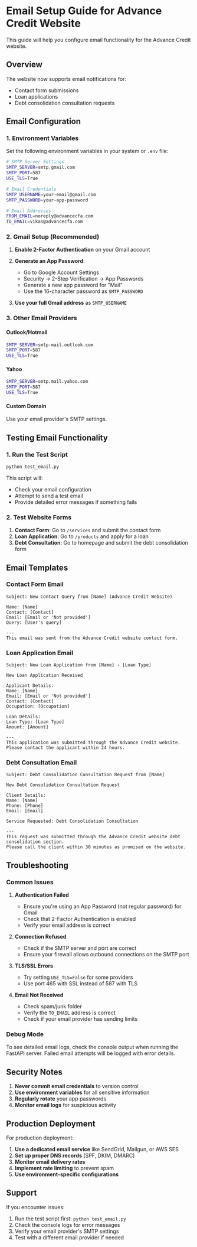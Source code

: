 # Email Setup Guide for Advance Credit Website

This guide will help you configure email functionality for the Advance Credit website.

## Overview

The website now supports email notifications for:
- Contact form submissions
- Loan applications
- Debt consolidation consultation requests

## Email Configuration

### 1. Environment Variables

Set the following environment variables in your system or `.env` file:

```bash
# SMTP Server Settings
SMTP_SERVER=smtp.gmail.com
SMTP_PORT=587
USE_TLS=True

# Email Credentials
SMTP_USERNAME=your-email@gmail.com
SMTP_PASSWORD=your-app-password

# Email Addresses
FROM_EMAIL=noreply@advancecfa.com
TO_EMAIL=vikas@advancecfa.com
```

### 2. Gmail Setup (Recommended)

1. **Enable 2-Factor Authentication** on your Gmail account
2. **Generate an App Password**:
   - Go to Google Account Settings
   - Security → 2-Step Verification → App Passwords
   - Generate a new app password for "Mail"
   - Use the 16-character password as `SMTP_PASSWORD`

3. **Use your full Gmail address** as `SMTP_USERNAME`

### 3. Other Email Providers

#### Outlook/Hotmail
```bash
SMTP_SERVER=smtp-mail.outlook.com
SMTP_PORT=587
USE_TLS=True
```

#### Yahoo
```bash
SMTP_SERVER=smtp.mail.yahoo.com
SMTP_PORT=587
USE_TLS=True
```

#### Custom Domain
Use your email provider's SMTP settings.

## Testing Email Functionality

### 1. Run the Test Script

```bash
python test_email.py
```

This script will:
- Check your email configuration
- Attempt to send a test email
- Provide detailed error messages if something fails

### 2. Test Website Forms

1. **Contact Form**: Go to `/services` and submit the contact form
2. **Loan Application**: Go to `/products` and apply for a loan
3. **Debt Consultation**: Go to homepage and submit the debt consolidation form

## Email Templates

### Contact Form Email
```
Subject: New Contact Query from [Name] (Advance Credit Website)

Name: [Name]
Contact: [Contact]
Email: [Email or 'Not provided']
Query: [User's query]

---
This email was sent from the Advance Credit website contact form.
```

### Loan Application Email
```
Subject: New Loan Application from [Name] - [Loan Type]

New Loan Application Received

Applicant Details:
Name: [Name]
Email: [Email or 'Not provided']
Contact: [Contact]
Occupation: [Occupation]

Loan Details:
Loan Type: [Loan Type]
Amount: [Amount]

---
This application was submitted through the Advance Credit website.
Please contact the applicant within 24 hours.
```

### Debt Consultation Email
```
Subject: Debt Consolidation Consultation Request from [Name]

New Debt Consolidation Consultation Request

Client Details:
Name: [Name]
Phone: [Phone]
Email: [Email]

Service Requested: Debt Consolidation Consultation

---
This request was submitted through the Advance Credit website debt consolidation section.
Please call the client within 30 minutes as promised on the website.
```

## Troubleshooting

### Common Issues

1. **Authentication Failed**
   - Ensure you're using an App Password (not regular password) for Gmail
   - Check that 2-Factor Authentication is enabled
   - Verify your email address is correct

2. **Connection Refused**
   - Check if the SMTP server and port are correct
   - Ensure your firewall allows outbound connections on the SMTP port

3. **TLS/SSL Errors**
   - Try setting `USE_TLS=False` for some providers
   - Use port 465 with SSL instead of 587 with TLS

4. **Email Not Received**
   - Check spam/junk folder
   - Verify the `TO_EMAIL` address is correct
   - Check if your email provider has sending limits

### Debug Mode

To see detailed email logs, check the console output when running the FastAPI server. Failed email attempts will be logged with error details.

## Security Notes

1. **Never commit email credentials** to version control
2. **Use environment variables** for all sensitive information
3. **Regularly rotate** your app passwords
4. **Monitor email logs** for suspicious activity

## Production Deployment

For production deployment:

1. **Use a dedicated email service** like SendGrid, Mailgun, or AWS SES
2. **Set up proper DNS records** (SPF, DKIM, DMARC)
3. **Monitor email delivery rates**
4. **Implement rate limiting** to prevent spam
5. **Use environment-specific configurations**

## Support

If you encounter issues:

1. Run the test script first: `python test_email.py`
2. Check the console logs for error messages
3. Verify your email provider's SMTP settings
4. Test with a different email provider if needed 